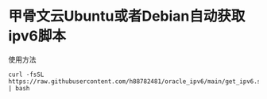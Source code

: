 # 甲骨文云Ubuntu或者Debian自动获取ipv6脚本
使用方法
```
curl -fsSL https://raw.githubusercontent.com/h88782481/oracle_ipv6/main/get_ipv6.sh | bash
```
